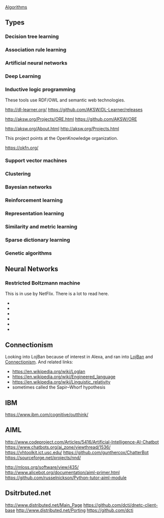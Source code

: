 
<!--
-->

[Algorithms]( https://en.wikipedia.org/wiki/List_of_machine_learning_algorithms )

Types
-----

### Decision tree learning
### Association rule learning
### Artificial neural networks
### Deep Learning
### Inductive logic programming

These tools use RDF/OWL and semantic web technologies.

http://dl-learner.org/
https://github.com/AKSW/DL-Learner/releases

http://aksw.org/Projects/ORE.html
https://github.com/AKSW/ORE

http://aksw.org/About.html
http://aksw.org/Projects.html

This project points at the OpenKnowledge organization.

https://okfn.org/

### Support vector machines
### Clustering
### Bayesian networks
### Reinforcement learning
### Representation learning
### Similarity and metric learning
### Sparse dictionary learning
### Genetic algorithms


Neural Networks
---------------

### Restricted Boltzmann machine

This is in use by NetFlix.
There is a lot to read here.

 * []( https://en.wikipedia.org/wiki/Boltzmann_machine )
 * []( https://en.wikipedia.org/wiki/Restricted_Boltzmann_machine )
 * []( http://blog.echen.me/2011/07/18/introduction-to-restricted-boltzmann-machines/ )
 * []( http://deeplearning4j.org/restrictedboltzmannmachine.html )
 * []( http://deeplearning4j.org/understandingRBMs.html )
 * []( http://www.cs.toronto.edu/~hinton/absps/guideTR.pdf )

Connectionism
-------------

Looking into LojBan because of interest in Alexa, and
ran into
[LojBan]( https://en.wikipedia.org/wiki/Lojban )
and
[Connectionism]( https://en.wikipedia.org/wiki/Connectionism ).
And related links:

 * https://en.wikipedia.org/wiki/Loglan
 * https://en.wikipedia.org/wiki/Engineered_language
 * https://en.wikipedia.org/wiki/Linguistic_relativity
 * sometimes called the Sapir–Whorf hypothesis

IBM
----

https://www.ibm.com/cognitive/outthink/

AIML
----

http://www.codeproject.com/Articles/5416/Artificial-Intelligence-AI-Chatbot
https://www.chatbots.org/ai_zone/viewthread/1536/
https://vhtoolkit.ict.usc.edu/
https://github.com/gunthercox/ChatterBot
https://sourceforge.net/projects/nnd/

http://mloss.org/software/view/435/
http://www.alicebot.org/documentation/aiml-primer.html
https://github.com/russelnickson/Python-tutor-aiml-module

Dsitrbuted.net
---------------

http://www.distributed.net/Main_Page
https://github.com/dcti/dnetc-client-base
http://www.distributed.net/Porting
https://github.com/dcti



<!-- vim: set autoindent expandtab sw=4 syntax=markdown: -->
